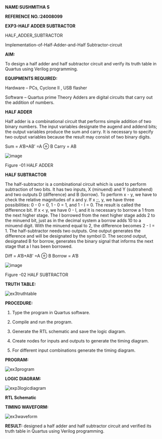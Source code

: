 **NAME:SUSHMITHA S**

**REFERENCE NO.:24008099**

**EXP3-HALF ADDER SUBTRACTOR**

HALF_ADDER_SUBTRACTOR

Implementation-of-Half-Adder-and-Half Subtractor-circuit

**AIM:**

To design a half adder and half subtractor circuit and verify its truth table in Quartus using Verilog programming.

**EQUIPMENTS REQUIRED:**

Hardware – PCs, Cyclone II , USB flasher 

Software – Quartus prime Theory Adders are digital circuits that carry out the addition of numbers.

**HALF ADDER**

Half adder is a combinational circuit that performs simple addition of two binary numbers. The input variables designate the augend and addend bits; the output variables produce the sum and carry. It is necessary to specify two output variables because the result may consist of two binary digits.

Sum = A’B+AB’ =A ⊕ B Carry = AB

![image](https://github.com/naavaneetha/HALF_ADDER_SUBTRACTOR/assets/154305477/bd4a0b2c-cdbc-4184-ab08-81578f121e1f)

Figure -01 HALF ADDER

**HALF SUBTRACTOR**

The half-subtractor is a combinational circuit which is used to perform subtraction of two bits. It has two inputs, X (minuend) and Y (subtrahend) and two outputs D (difference) and B (borrow). To perform x - y, we have to check the relative magnitudes of x and y. If x ;;, y, we have three possibilities: 0 - 0 = 0, 1 - 0 = 1, and 1 - I = 0. The result is called the difference bit. If x < y, we have 0 - I, and it is necessary to borrow a 1 from the next higher stage. The I borrowed from the next higher stage adds 2 to the minuend bit, just as in the decimal system a borrow adds 10 to a minuend digit. With the minuend equal to 2, the difference becomes 2 - I = 1. The half-subtractor needs two outputs. One output generates the difference and will be designated by the symbol D. The second output, designated B for borrow, generates the binary signal that informs the next stage that a I has been borrowed. 

Diff = A’B+AB’ =A ⊕ B
Borrow = A’B

 ![image](https://github.com/naavaneetha/HALF_ADDER_SUBTRACTOR/assets/154305477/d76b099c-513f-4e7c-843a-e2fd028a531a)
 
Figure -02 HALF SUBTRACTOR

**TRUTH TABLE:**

![ex3truthtable](https://github.com/user-attachments/assets/50d618d7-fec9-43f5-aa69-d7d3c0b94c0c)

**PROCEDURE:**

1.	Type the program in Quartus software.

2.	Compile and run the program.

3.	Generate the RTL schematic and save the logic diagram.

4.	Create nodes for inputs and outputs to generate the timing diagram.

5.	For different input combinations generate the timing diagram.


**PROGRAM:**

![ex3program](https://github.com/user-attachments/assets/d4f5ffdf-31aa-4dcc-86ca-bf67dac8fcc8)

**LOGIC DIAGRAM:**

![exp3logicdiagram](https://github.com/user-attachments/assets/106349a9-e5ed-41d3-ab56-519b375cc1ee)

**RTL Schematic**

**TIMING WAVEFORM:**

![ex3waveform](https://github.com/user-attachments/assets/b17a8af5-6fac-4978-8716-206c6353d004)

**RESULT:**
designed a half adder and half subtractor circuit and verified its truth table in Quartus using Verilog programming.
